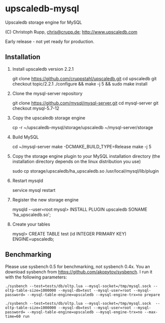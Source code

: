 # upscaledb-mysql
Upscaledb storage engine for MySQL

(C) Christoph Rupp, chris@crupp.de; http://www.upscaledb.com

Early release - not yet ready for production.

## Installation

1. Install upscaledb version 2.2.1

    git clone https://github.com/cruppstahl/upscaledb.git
    cd upscaledb
    git checkout topic/2.2.1
    ./configure && make -j 5 && sudo make install

2. Clone the mysql-server repository

    git clone https://github.com/mysql/mysql-server.git
    cd mysql-server
    git checkout mysql-5.7-12

3. Copy the upscaledb storage engine

    cp -r ~/upscaledb-mysql/storage/upscaledb ~/mysql-server/storage

4. Build MySQL

    cd ~/mysql-server
    make -DCMAKE_BUILD_TYPE=Release
    make -j 5

5. Copy the storage engine plugin to your MySQL installation directory
    (the installation directory depends on the linux distribution
    you use)

    sudo cp storage/upscaledb/ha_upscaledb.so /usr/local/mysql/lib/plugin

6. Restart mysqld

    service mysql restart

7. Register the new storage engine

    mysqld --user=root <database>
    mysql> INSTALL  PLUGIN upscaledb SONAME 'ha_upscaledb.so';

8. Create your tables

    mysql> CREATE TABLE test (id INTEGER PRIMARY KEY) ENGINE=upscaledb;

## Benchmarking

Please use sysbench 0.5 for benchmarking, not sysbench 0.4x. You an download
sysbench from https://github.com/akopytov/sysbench.
I run it with the following parameters:

    ./sysbench --test=tests/db/oltp.lua --mysql-socket=/tmp/mysql.sock --oltp-table-size=1000000 --mysql-db=test --mysql-user=root --mysql-password= --mysql-table-engine=upscaledb --mysql-engine-trx=no prepare 

    ./sysbench --test=tests/db/oltp.lua --mysql-socket=/tmp/mysql.sock  --oltp-table-size=1000000 --mysql-db=test --mysql-user=root --mysql-password= --mysql-table-engine=upscaledb --mysql-engine-trx=no --max-time=60 run

